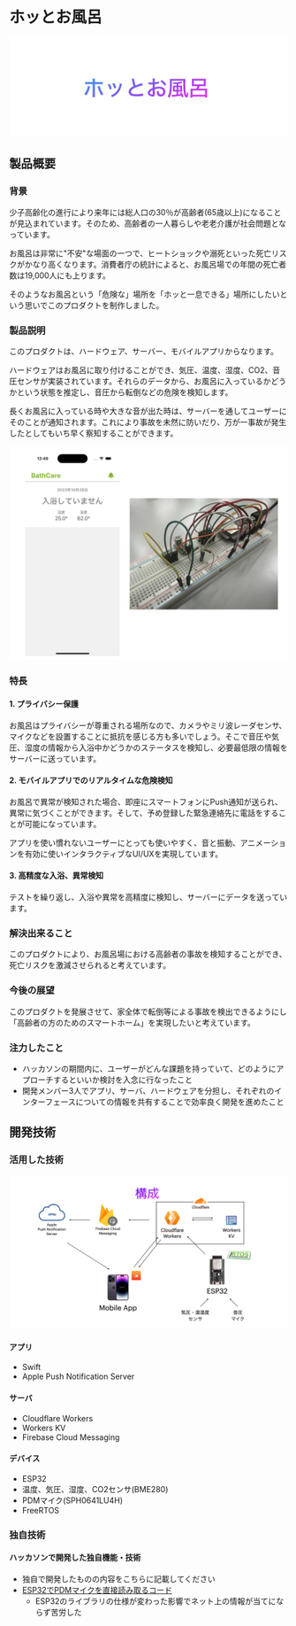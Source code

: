 # ホッとお風呂

![header](images/header.png)

## 製品概要
### 背景
少子高齢化の進行により来年には総人口の30％が高齢者(65歳以上)になることが見込まれています。そのため、高齢者の一人暮らしや老老介護が社会問題となっています。

お風呂は非常に"不安"な場面の一つで、ヒートショックや溺死といった死亡リスクがかなり高くなります。消費者庁の統計によると、お風呂場での年間の死亡者数は19,000人にも上ります。

そのようなお風呂という「危険な」場所を「ホッと一息できる」場所にしたいという思いでこのプロダクトを制作しました。

### 製品説明
このプロダクトは、ハードウェア、サーバー、モバイルアプリからなります。

ハードウェアはお風呂に取り付けることができ、気圧、温度、湿度、CO2、音圧センサが実装されています。それらのデータから、お風呂に入っているかどうかという状態を推定し、音圧から転倒などの危険を検知します。

長くお風呂に入っている時や大きな音が出た時は、サーバーを通してユーザーにそのことが通知されます。これにより事故を未然に防いだり、万が一事故が発生したとしてもいち早く察知することができます。

![device and app](images/app_and_device.png)

### 特長
#### 1. プライバシー保護
お風呂はプライバシーが尊重される場所なので、カメラやミリ波レーダセンサ、マイクなどを設置することに抵抗を感じる方も多いでしょう。そこで音圧や気圧、湿度の情報から入浴中かどうかのステータスを検知し、必要最低限の情報をサーバーに送っています。

#### 2. モバイルアプリでのリアルタイムな危険検知
お風呂で異常が検知された場合、即座にスマートフォンにPush通知が送られ、異常に気づくことができます。そして、予め登録した緊急連絡先に電話をすることが可能になっています。

アプリを使い慣れないユーザーにとっても使いやすく、音と振動、アニメーションを有効に使いインタラクティブなUI/UXを実現しています。

#### 3. 高精度な入浴、異常検知
テストを繰り返し、入浴や異常を高精度に検知し、サーバーにデータを送っています。

### 解決出来ること
このプロダクトにより、お風呂場における高齢者の事故を検知することができ、死亡リスクを激減させられると考えています。

### 今後の展望
このプロダクトを発展させて、家全体で転倒等による事故を検出できるようにし「高齢者の方のためのスマートホーム」を実現したいと考えています。

### 注力したこと
* ハッカソンの期間内に、ユーザーがどんな課題を持っていて、どのようにアプローチするといいか検討を入念に行なったこと
* 開発メンバー3人でアプリ、サーバ、ハードウェアを分担し、それぞれのインターフェースについての情報を共有することで効率良く開発を進めたこと

## 開発技術
### 活用した技術

![architecture](images/architecture.png)

#### アプリ
* Swift
* Apple Push Notification Server

#### サーバ
* Cloudflare Workers
* Workers KV
* Firebase Cloud Messaging

#### デバイス
* ESP32
* 温度、気圧、湿度、CO2センサ(BME280)
* PDMマイク(SPH0641LU4H)
* FreeRTOS

### 独自技術
#### ハッカソンで開発した独自機能・技術
* 独自で開発したものの内容をこちらに記載してください
* [ESP32でPDMマイクを直接読み取るコード](https://github.com/jphacks/TK_2303/blob/master/hardware/device/Mic.h)
  * ESP32のライブラリの仕様が変わった影響でネット上の情報が当てにならず苦労した
